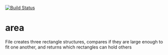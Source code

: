 [![Build Status](https://travis-ci.com/crossedapex/area.svg?branch=master)](https://travis-ci.com/crossedapex/area)
# area

File creates three rectangle structures, compares if they are large enough to fit one another, and returns which rectangles can hold others
